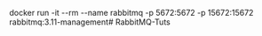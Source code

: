 docker run -it --rm --name rabbitmq -p 5672:5672 -p 15672:15672 rabbitmq:3.11-management# RabbitMQ-Tuts
